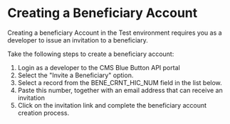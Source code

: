 # Creating a Beneficiary Account

Creating a beneficiary Account in the Test environment requires you as a developer to issue an invitation to a beneficiary.

Take the following steps to create a beneficiary account:
1. Login as a developer to the CMS Blue Button API portal
2. Select the "Invite a Beneficiary" option.
3. Select a record from the BENE_CRNT_HIC_NUM field in the list below.
4. Paste this number, together with an email address that can receive an invitation
5. Click on the invitation link and complete the beneficiary account creation process.



